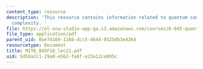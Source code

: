 ```yaml
---
content_type: resource
description: 'This resource contains information related to quantum communication
  complexity. '
file: https://ol-ocw-studio-app-qa.s3.amazonaws.com/courses/6-845-quantum-complexity-theory-fall-2010/5d5da2c129a0e562fa6fe23a12ce895c_MIT6_845F10_lec21.pdf
file_type: application/pdf
parent_uid: 0ae74169-1168-dcc5-4644-05254b3e4264
resourcetype: Document
title: MIT6_845F10_lec21.pdf
uid: 5d5da2c1-29a0-e562-fa6f-e23a12ce895c
---
```


